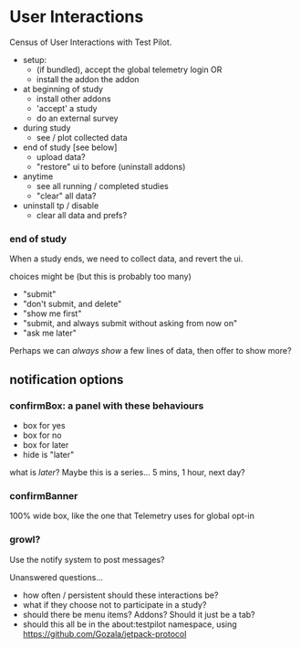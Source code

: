 User Interactions 
=======================
                                  
Census of User Interactions with Test Pilot.

*   setup:
    -  (if bundled), accept the global telemetry login  OR 
    -  install the addon the addon
*   at beginning of study
    - install other addons
    - 'accept' a study
    - do an external survey
*   during study
    - see / plot collected data 
*   end of study [see below]
    - upload data?
    - "restore" ui to before (uninstall addons)
*   anytime
    - see all running / completed studies
    - "clear" all data? 
*   uninstall tp / disable
    - clear all data and prefs?

    
### end of study

When a study ends, we need to collect data, and revert the ui.

choices might be (but this is probably too many)

* "submit"
* "don't submit, and delete" 
* "show me first"
* "submit, and always submit without asking from now on" 
* "ask me later"

Perhaps we can *always show* a few lines of data, then offer to show more?


notification options
---------------------

### confirmBox:  a panel with these behaviours ### 

* box for yes
* box for no
* box for later
* hide is "later"

what is *later*?  Maybe this is a series... 5 mins, 1 hour, next day?

### confirmBanner ###

100% wide box, like the one that Telemetry uses for global opt-in

### growl?  ###

Use the notify system to post messages?  


Unanswered questions... 

*   how often / persistent should these interactions be?
*   what if they choose not to participate in a study?
*   should there be menu items?  Addons?  Should it just be a tab?
*   should this all be in the about:testpilot namespace, using
    https://github.com/Gozala/jetpack-protocol
    
